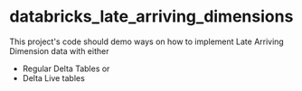 # databricks_late_arriving_dimensions

This project's code should demo ways on how to implement Late Arriving Dimension data with either
- Regular Delta Tables or
- Delta Live tables